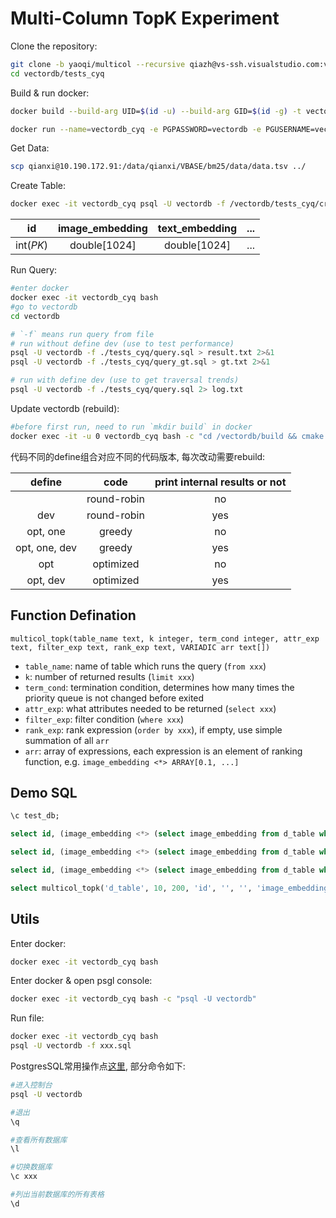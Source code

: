 # Multi-Column TopK Experiment

Clone the repository:

```bash
git clone -b yaoqi/multicol --recursive qiazh@vs-ssh.visualstudio.com:v3/qiazh/vectordb/vectordb
cd vectordb/tests_cyq
```

Build & run docker:

```bash
docker build --build-arg UID=$(id -u) --build-arg GID=$(id -g) -t vectordb_cyq -f ../Dockerfile.dev ..

docker run --name=vectordb_cyq -e PGPASSWORD=vectordb -e PGUSERNAME=vectordb -e PGDATABASE=vectordb -v `pwd`/..:/vectordb  vectordb_cyq &
```

Get Data:

```bash
scp qianxi@10.190.172.91:/data/qianxi/VBASE/bm25/data/data.tsv ../
```

Create Table:

```bash
docker exec -it vectordb_cyq psql -U vectordb -f /vectordb/tests_cyq/create_table.sql
```

| id | image_embedding | text_embedding | ... |
| :-----: | :-----: | :-----: | :-----: |
| int(_PK_) | double[1024] | double[1024] | ... |

Run Query:

```bash
#enter docker
docker exec -it vectordb_cyq bash
#go to vectordb
cd vectordb

# `-f` means run query from file
# run without define dev (use to test performance)
psql -U vectordb -f ./tests_cyq/query.sql > result.txt 2>&1
psql -U vectordb -f ./tests_cyq/query_gt.sql > gt.txt 2>&1

# run with define dev (use to get traversal trends)
psql -U vectordb -f ./tests_cyq/query.sql 2> log.txt
```

Update vectordb (rebuild):

```bash
#before first run, need to run `mkdir build` in docker
docker exec -it -u 0 vectordb_cyq bash -c "cd /vectordb/build && cmake .. && make -j 8 && make install"
```

代码不同的define组合对应不同的代码版本, 每次改动需要rebuild:

| define        | code        | print internal results or not |
| :-----------: | :---------: | :---: |
|               | round-robin | no  |
| dev           | round-robin | yes |
| opt, one      | greedy      | no  |
| opt, one, dev | greedy      | yes |
| opt           | optimized   | no  |
| opt, dev      | optimized   | yes |

## Function Defination

```
multicol_topk(table_name text, k integer, term_cond integer, attr_exp text, filter_exp text, rank_exp text, VARIADIC arr text[])
```

- `table_name`: name of table which runs the query (`from xxx`)
- `k`: number of returned results (`limit xxx`)
- `term_cond`: termination condition, determines how many times the priority queue is not changed before exited
- `attr_exp`: what attributes needed to be returned (`select xxx`)
- `filter_exp`: filter condition (`where xxx`)
- `rank_exp`: rank expression (`order by xxx`), if empty, use simple summation of all `arr`
- `arr`: array of expressions, each expression is an element of ranking function, e.g. `image_embedding <*> ARRAY[0.1, ...]`

## Demo SQL

```sql
\c test_db;

select id, (image_embedding <*> (select image_embedding from d_table where id=0)) + (text_embedding <*> (select text_embedding from d_table where id=0)) as tag from d_table order by image_embedding <*> (select image_embedding from d_table where id=0) limit 10;

select id, (image_embedding <*> (select image_embedding from d_table where id=0)) + (text_embedding <*> (select text_embedding from d_table where id=0)) as tag from d_table order by text_embedding <*> (select text_embedding from d_table where id=0) limit 10;

select id, (image_embedding <*> (select image_embedding from d_table where id=0)) + (text_embedding <*> (select text_embedding from d_table where id=0)) as tag from d_table order by tag limit 10;

select multicol_topk('d_table', 10, 200, 'id', '', '', 'image_embedding <*> (select image_embedding from d_table where id=0)', 'text_embedding <*> (select text_embedding from d_table where id=0)');
```

## Utils

Enter docker: 

```bash
docker exec -it vectordb_cyq bash
```

Enter docker & open psgl console:

```bash
docker exec -it vectordb_cyq bash -c "psql -U vectordb"
```

Run file:

```bash
docker exec -it vectordb_cyq bash
psql -U vectordb -f xxx.sql
```

PostgresSQL常用操作点[这里](https://mozillazg.com/2014/06/hello-postgresql.html), 部分命令如下:

```bash
#进入控制台
psql -U vectordb

#退出
\q

#查看所有数据库
\l

#切换数据库
\c xxx

#列出当前数据库的所有表格
\d
```